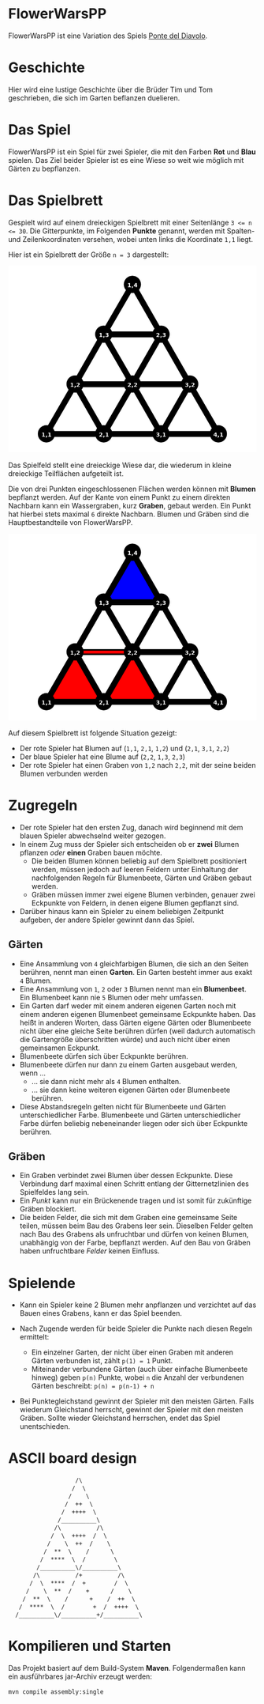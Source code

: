 # FlowerWarsPP
FlowerWarsPP ist eine Variation des Spiels [Ponte del Diavolo](https://www.brettspielnetz.de/spielregeln/ponte+del+diavolo.php).

# Geschichte
Hier wird eine lustige Geschichte über die Brüder Tim und Tom geschrieben, die sich im Garten beflanzen duelieren.

# Das Spiel
FlowerWarsPP ist ein Spiel für zwei Spieler, die mit den Farben **Rot** und **Blau** spielen. Das Ziel beider Spieler ist es 
eine Wiese so weit wie möglich mit Gärten zu bepflanzen.

# Das Spielbrett
Gespielt wird auf einem dreieckigen Spielbrett mit einer Seitenlänge `3 <= n <= 30`.
Die Gitterpunkte, im Folgenden **Punkte** genannt, werden mit Spalten- und Zeilenkoordinaten versehen, wobei unten links die 
Koordinate `1,1` liegt. 

Hier ist ein Spielbrett der Größe `n = 3` dargestellt:

![Spielbrett der Groesse 3](specification/images/board-3-empty.png)

Das Spielfeld stellt eine dreieckige Wiese dar, die wiederum in kleine dreieckige Teilflächen aufgeteilt ist.

Die von drei Punkten eingeschlossenen Flächen werden können mit **Blumen** bepflanzt werden. Auf der Kante von 
einem Punkt zu einem direkten Nachbarn kann ein Wassergraben, kurz 
**Graben**, gebaut werden. Ein Punkt hat hierbei stets maximal `6` direkte Nachbarn. Blumen und Gräben sind die 
Hauptbestandteile von FlowerWarsPP.

![Spielbrett der Groesse 3](specification/images/board-3-situation1.png)

Auf diesem Spielbrett ist folgende Situation gezeigt:

- Der rote Spieler hat Blumen auf (`1,1`, `2,1`, `1,2`) und (`2,1`, `3,1`, `2,2`)
- Der blaue Spieler hat eine Blume auf (`2,2`, `1,3`, `2,3`)
- Der rote Spieler hat einen Graben von `1,2` nach `2,2`, mit der seine beiden Blumen verbunden werden

# Zugregeln
- Der rote Spieler hat den ersten Zug, danach wird beginnend mit dem blauen Spieler abwechselnd weiter gezogen.
- In einem Zug muss der Spieler sich entscheiden ob er **zwei** Blumen pflanzen *oder* **einen** Graben bauen möchte.
    - Die beiden Blumen können beliebig auf dem Spielbrett positioniert werden, müssen jedoch
    auf leeren Feldern unter Einhaltung der nachfolgenden Regeln für Blumenbeete, Gärten und Gräben
    gebaut werden.
    - Gräben müssen immer zwei eigene Blumen verbinden, genauer zwei Eckpunkte von Feldern, in denen eigene Blumen gepflanzt sind.
- Darüber hinaus kann ein Spieler zu einem beliebigen Zeitpunkt aufgeben, der andere Spieler gewinnt dann das Spiel.
    
## Gärten
- Eine Ansammlung von `4` gleichfarbigen Blumen, die sich an den Seiten berühren, nennt man
einen **Garten**. Ein Garten besteht immer aus exakt `4` Blumen.
- Eine Ansammlung von `1`, `2` oder `3` Blumen nennt man ein **Blumenbeet**. Ein Blumenbeet
kann nie `5` Blumen oder mehr umfassen.
- Ein Garten darf weder mit einem anderen eigenen Garten noch mit einem anderen eigenen Blumenbeet
gemeinsame Eckpunkte haben. Das heißt in anderen Worten, dass Gärten eigene Gärten oder Blumenbeete nicht 
über eine gleiche Seite berühren dürfen (weil dadurch automatisch die Gartengröße überschritten würde) und
auch nicht über einen gemeinsamen Eckpunkt.
- Blumenbeete dürfen sich über Eckpunkte berühren.
- Blumenbeete dürfen nur dann zu einem Garten ausgebaut werden, wenn ...
    - ... sie dann nicht mehr als `4` Blumen enthalten.
    - ... sie dann keine weiteren eigenen Gärten oder Blumenbeete berühren.
- Diese Abstandsregeln gelten nicht für Blumenbeete und Gärten unterschiedlicher Farbe. Blumenbeete und Gärten
unterschiedlicher Farbe dürfen beliebig nebeneinander liegen oder sich über Eckpunkte berühren.

## Gräben
- Ein Graben verbindet zwei Blumen über dessen Eckpunkte. Diese Verbindung darf maximal einen Schritt
entlang der Gitternetzlinien des Spielfeldes lang sein.
- Ein *Punkt* kann nur ein Brückenende tragen und ist somit für zukünftige Gräben blockiert.
- Die beiden Felder, die sich mit dem Graben eine gemeinsame Seite teilen, müssen beim Bau
des Grabens leer sein. Dieselben Felder gelten nach Bau des Grabens als unfruchtbar und dürfen
von keinen Blumen, unabhängig von der Farbe, bepflanzt werden. Auf den Bau von Gräben haben
unfruchtbare *Felder* keinen Einfluss.

# Spielende
- Kann ein Spieler keine 2 Blumen mehr anpflanzen und verzichtet auf das Bauen eines Grabens, kann er das Spiel beenden.
- Nach Zugende werden für beide Spieler die Punkte nach diesen Regeln ermittelt:
    - Ein einzelner Garten, der nicht über einen Graben mit anderen Gärten verbunden ist,
    zählt `p(1) = 1` Punkt.
    - Miteinander verbundene Gärten (auch über einfache Blumenbeete hinweg) geben `p(n)` Punkte, wobei `n`
    die Anzahl der verbundenen Gärten beschreibt: `p(n) = p(n-1) + n`
    
- Bei Punktegleichstand gewinnt der Spieler mit den meisten Gärten. Falls wiederum Gleichstand herrscht,
gewinnt der Spieler mit den meisten Gräben. Sollte wieder Gleichstand herrschen, endet das
Spiel unentschieden.

# ASCII board design
```
                   /\
                  /  \
                 /    \
                /  ++  \
               /  ++++  \
              /__________\
             /\          /\
            /  \  ++++  /  \
           /    \  ++  /    \
          /  **  \    /      \
         /  ****  \  /        \
        /__________\/__________\
       /\          /+          /\
      /  \  ****  /  +        /  \
     /    \  **  /    +      /    \
    /  **  \    /      +    /  ++  \
   /  ****  \  /        +  /  ++++  \
  /__________\/__________+/__________\
```

# Kompilieren und Starten
Das Projekt basiert auf dem Build-System **Maven**. Folgendermaßen kann ein ausführbares jar-Archiv erzeugt werden:
```
mvn compile assembly:single
```